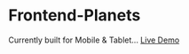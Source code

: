 # Frontend-Planets

Currently built for Mobile & Tablet... [Live Demo](https://coldlombax.github.io/Frontend-Planets/)
